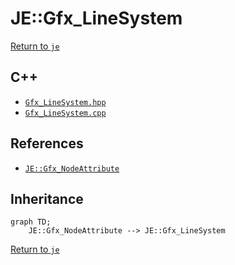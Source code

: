# JE::Gfx_LineSystem

[Return to `je`](/docs/je.md)

## C++

- [`Gfx_LineSystem.hpp`](/src/je/Gfx_LineSystem.hpp)
- [`Gfx_LineSystem.cpp`](/src/je/Gfx_LineSystem.cpp)

## References

- [`JE::Gfx_NodeAttribute`](/docs/je/Gfx_NodeAttribute.md)

## Inheritance

```mermaid
graph TD;
    JE::Gfx_NodeAttribute --> JE::Gfx_LineSystem
```

[Return to `je`](/docs/je.md)